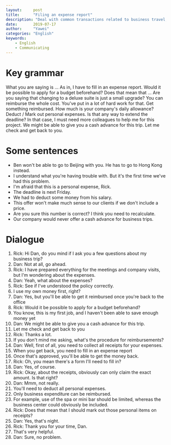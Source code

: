 ```yaml
---
layout:		post
title:		"Filing an expense report"
description: "Deal with common transactions related to business travel, such as filing an expense report"
date:		2019-07-17
author:		"Yawei"
categories: "English"
keywords:
    - English
    - Communicating
---
```

# Key grammar

What you are saying is …
As in, I have to fill in an expense report.
Would it be possible to apply for a budget beforehand?
Does that mean that …
Are you saying that changing to a deluxe suite is just a small upgrade?
You can reimburse the whole cost.
You've put in a lot of hard work for that.
Get something reimbursed.
How much is your company's daily allowance?
Deduct / Mark out personal expenses.
Is that any way to extend the deadline?
In that case, I must need more colleagues to help me for this project.
We might be able to give you a cash advance for this trip. Let me check and get back to you.

# Some sentences
- Ben won't be able to go to Beijing with you. He has to go to Hong Kong instead.
- I understand what you're having trouble with. But it's the first time we've had this problem.
- I'm afraid that this is a personal expense, Rick.
- The deadline is next Friday.
- We had to deduct some money from his salary.
- This offer won't make much sense to our clients if we don't include a price.
- Are you sure this number is correct? I think you need to recalculate.
- Our company would never offer a cash advance for business trips.

# Dialogue

 1. Rick: Hi Dan, do you mind if I ask you a few questions about my business trip?
 2. Dan: Not at all, go ahead.
 3. Rick: I have prepared everything for the meetings and company visits, but I'm wondering about the expenses.
 4. Dan: Yeah, what about the expenses?
 5. Rick: See if I've understood the policy correctly.
 6. I use my own money first, right?
 7. Dan: Yes, but you'll be able to get it reimbursed once you're back to the office
 8. Rick: Would it be possible to apply for a budget beforehand?
 9. You know, this is my first job, and I haven't been able to save enough money yet
 10. Dan: We might be able to give you a cash advance for this trip.
 11. Let me check and get back to you
 12. Rick: Thanks a lot.
 13. If you don't mind me asking, what's the procedure for reimbursements?
 14. Dan: Well, first of all, you need to collect all receipts for your expenses.
 15. When you get back, you need to fill in an expense report
 16. Once that's approved, you'll be able to get the money back.
 17. Rick: Oh, you mean there's a form I'll need to fill in?
 18. Dan: Yes, of course.
 19. Rick: Okay, about the receipts, obviously can only claim the exact amount. Is that right?
 20. Dan: Mmm, not really.
 21. You'll need to deduct all personal expenses.
 22. Only business expenditure can be reimbursed.
 23. For example, use of the spa or mini bar should be limited, whereas the business center could obviously be included.
 24. Rick: Does that mean that I should mark out those personal items on receipts?
 25. Dan: Yes, that's night.
 26. Rick: Thank you for your time, Dan.
 27. That's very helpful.
 28. Dan: Sure, no problem.